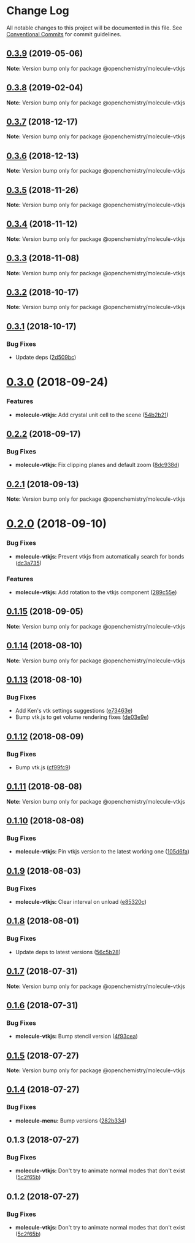 # Change Log

All notable changes to this project will be documented in this file.
See [Conventional Commits](https://conventionalcommits.org) for commit guidelines.

## [0.3.9](https://github.com/OpenChemistry/oc-web-components/compare/@openchemistry/molecule-vtkjs@0.3.8...@openchemistry/molecule-vtkjs@0.3.9) (2019-05-06)

**Note:** Version bump only for package @openchemistry/molecule-vtkjs





## [0.3.8](https://github.com/OpenChemistry/oc-web-components/compare/@openchemistry/molecule-vtkjs@0.3.7...@openchemistry/molecule-vtkjs@0.3.8) (2019-02-04)

**Note:** Version bump only for package @openchemistry/molecule-vtkjs





## [0.3.7](https://github.com/OpenChemistry/oc-web-components/compare/@openchemistry/molecule-vtkjs@0.3.6...@openchemistry/molecule-vtkjs@0.3.7) (2018-12-17)

**Note:** Version bump only for package @openchemistry/molecule-vtkjs





## [0.3.6](https://github.com/OpenChemistry/oc-web-components/compare/@openchemistry/molecule-vtkjs@0.3.5...@openchemistry/molecule-vtkjs@0.3.6) (2018-12-13)

**Note:** Version bump only for package @openchemistry/molecule-vtkjs





## [0.3.5](https://github.com/OpenChemistry/oc-web-components/compare/@openchemistry/molecule-vtkjs@0.3.4...@openchemistry/molecule-vtkjs@0.3.5) (2018-11-26)

**Note:** Version bump only for package @openchemistry/molecule-vtkjs





## [0.3.4](https://github.com/OpenChemistry/oc-web-components/compare/@openchemistry/molecule-vtkjs@0.3.3...@openchemistry/molecule-vtkjs@0.3.4) (2018-11-12)

**Note:** Version bump only for package @openchemistry/molecule-vtkjs





## [0.3.3](https://github.com/OpenChemistry/oc-web-components/compare/@openchemistry/molecule-vtkjs@0.3.2...@openchemistry/molecule-vtkjs@0.3.3) (2018-11-08)

**Note:** Version bump only for package @openchemistry/molecule-vtkjs





## [0.3.2](https://github.com/OpenChemistry/oc-web-components/compare/@openchemistry/molecule-vtkjs@0.3.1...@openchemistry/molecule-vtkjs@0.3.2) (2018-10-17)

**Note:** Version bump only for package @openchemistry/molecule-vtkjs





## [0.3.1](https://github.com/OpenChemistry/oc-web-components/compare/@openchemistry/molecule-vtkjs@0.3.0...@openchemistry/molecule-vtkjs@0.3.1) (2018-10-17)


### Bug Fixes

* Update deps ([2d509bc](https://github.com/OpenChemistry/oc-web-components/commit/2d509bc))





<a name="0.3.0"></a>
# [0.3.0](https://github.com/OpenChemistry/oc-web-components/compare/@openchemistry/molecule-vtkjs@0.2.2...@openchemistry/molecule-vtkjs@0.3.0) (2018-09-24)


### Features

* **molecule-vtkjs:** Add crystal unit cell to the scene ([54b2b21](https://github.com/OpenChemistry/oc-web-components/commit/54b2b21))




<a name="0.2.2"></a>
## [0.2.2](https://github.com/OpenChemistry/oc-web-components/compare/@openchemistry/molecule-vtkjs@0.2.1...@openchemistry/molecule-vtkjs@0.2.2) (2018-09-17)


### Bug Fixes

* **molecule-vtkjs:** Fix clipping planes and default zoom ([8dc938d](https://github.com/OpenChemistry/oc-web-components/commit/8dc938d))




<a name="0.2.1"></a>
## [0.2.1](https://github.com/OpenChemistry/oc-web-components/compare/@openchemistry/molecule-vtkjs@0.2.0...@openchemistry/molecule-vtkjs@0.2.1) (2018-09-13)




**Note:** Version bump only for package @openchemistry/molecule-vtkjs

<a name="0.2.0"></a>
# [0.2.0](https://github.com/OpenChemistry/oc-web-components/compare/@openchemistry/molecule-vtkjs@0.1.15...@openchemistry/molecule-vtkjs@0.2.0) (2018-09-10)


### Bug Fixes

* **molecule-vtkjs:** Prevent vtkjs from automatically search for bonds ([dc3a735](https://github.com/OpenChemistry/oc-web-components/commit/dc3a735))


### Features

* **molecule-vtkjs:** Add rotation to the vtkjs component ([289c55e](https://github.com/OpenChemistry/oc-web-components/commit/289c55e))




<a name="0.1.15"></a>
## [0.1.15](https://github.com/OpenChemistry/oc-web-components/compare/@openchemistry/molecule-vtkjs@0.1.14...@openchemistry/molecule-vtkjs@0.1.15) (2018-09-05)




**Note:** Version bump only for package @openchemistry/molecule-vtkjs

<a name="0.1.14"></a>
## [0.1.14](https://github.com/OpenChemistry/oc-web-components/compare/@openchemistry/molecule-vtkjs@0.1.13...@openchemistry/molecule-vtkjs@0.1.14) (2018-08-10)




**Note:** Version bump only for package @openchemistry/molecule-vtkjs

<a name="0.1.13"></a>
## [0.1.13](https://github.com/OpenChemistry/oc-web-components/compare/@openchemistry/molecule-vtkjs@0.1.12...@openchemistry/molecule-vtkjs@0.1.13) (2018-08-10)


### Bug Fixes

* Add Ken's vtk settings suggestions ([e73463e](https://github.com/OpenChemistry/oc-web-components/commit/e73463e))
* Bump vtk.js to get volume rendering fixes ([de03e9e](https://github.com/OpenChemistry/oc-web-components/commit/de03e9e))




<a name="0.1.12"></a>
## [0.1.12](https://github.com/OpenChemistry/oc-web-components/compare/@openchemistry/molecule-vtkjs@0.1.11...@openchemistry/molecule-vtkjs@0.1.12) (2018-08-09)


### Bug Fixes

* Bump vtk.js ([cf99fc9](https://github.com/OpenChemistry/oc-web-components/commit/cf99fc9))




<a name="0.1.11"></a>
## [0.1.11](https://github.com/OpenChemistry/oc-web-components/compare/@openchemistry/molecule-vtkjs@0.1.10...@openchemistry/molecule-vtkjs@0.1.11) (2018-08-08)




**Note:** Version bump only for package @openchemistry/molecule-vtkjs

<a name="0.1.10"></a>
## [0.1.10](https://github.com/OpenChemistry/oc-web-components/compare/@openchemistry/molecule-vtkjs@0.1.9...@openchemistry/molecule-vtkjs@0.1.10) (2018-08-08)


### Bug Fixes

* **molecule-vtkjs:** Pin vtkjs version to the latest working one ([105d6fa](https://github.com/OpenChemistry/oc-web-components/commit/105d6fa))




<a name="0.1.9"></a>
## [0.1.9](https://github.com/OpenChemistry/oc-web-components/compare/@openchemistry/molecule-vtkjs@0.1.8...@openchemistry/molecule-vtkjs@0.1.9) (2018-08-03)


### Bug Fixes

* **molecule-vtkjs:** Clear interval on unload ([e85320c](https://github.com/OpenChemistry/oc-web-components/commit/e85320c))




<a name="0.1.8"></a>
## [0.1.8](https://github.com/OpenChemistry/oc-web-components/compare/@openchemistry/molecule-vtkjs@0.1.7...@openchemistry/molecule-vtkjs@0.1.8) (2018-08-01)


### Bug Fixes

* Update deps to latest versions ([56c5b28](https://github.com/OpenChemistry/oc-web-components/commit/56c5b28))




<a name="0.1.7"></a>
## [0.1.7](https://github.com/OpenChemistry/oc-web-components/compare/@openchemistry/molecule-vtkjs@0.1.6...@openchemistry/molecule-vtkjs@0.1.7) (2018-07-31)




**Note:** Version bump only for package @openchemistry/molecule-vtkjs

<a name="0.1.6"></a>
## [0.1.6](https://github.com/OpenChemistry/oc-web-components/compare/@openchemistry/molecule-vtkjs@0.1.5...@openchemistry/molecule-vtkjs@0.1.6) (2018-07-31)


### Bug Fixes

* **molecule-vtkjs:** Bump stencil version ([4f93cea](https://github.com/OpenChemistry/oc-web-components/commit/4f93cea))




<a name="0.1.5"></a>
## [0.1.5](https://github.com/OpenChemistry/oc-web-components/compare/@openchemistry/molecule-vtkjs@0.1.4...@openchemistry/molecule-vtkjs@0.1.5) (2018-07-27)




**Note:** Version bump only for package @openchemistry/molecule-vtkjs

<a name="0.1.4"></a>
## [0.1.4](https://github.com/OpenChemistry/oc-web-components/compare/@openchemistry/molecule-vtkjs@0.1.3...@openchemistry/molecule-vtkjs@0.1.4) (2018-07-27)


### Bug Fixes

* **molecule-menu:** Bump versions ([282b334](https://github.com/OpenChemistry/oc-web-components/commit/282b334))




<a name="0.1.3"></a>
## 0.1.3 (2018-07-27)


### Bug Fixes

* **molecule-vtkjs:** Don't try to animate normal modes that don't exist ([5c2f65b](https://github.com/OpenChemistry/oc-web-components/commit/5c2f65b))




<a name="0.1.2"></a>
## 0.1.2 (2018-07-27)


### Bug Fixes

* **molecule-vtkjs:** Don't try to animate normal modes that don't exist ([5c2f65b](https://github.com/OpenChemistry/oc-web-components/commit/5c2f65b))

